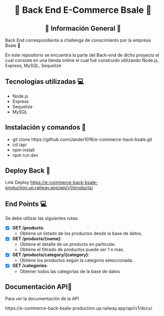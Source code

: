  <h1 align="center">🚀 Back End E-Commerce Bsale 🚀</h1>

<h2 align="center">📃 Información General 📃</h2>

<p>Back End correspondiente a challenge de conocimiento por la empresa Bsale 🚀</p>
<p>En este repositorio se encuentra la parte del Back-end de dicho proyecto el cual consiste en una tienda online el cual fué construido utilizando Node.js, Express, MySQL, Sequelize</p>

<h2> Tecnologías utilizadas 💻 </h2>
<ul>
  <li>Node.js</li>
  <li>Express</li>
  <li>Sequelize</li>
  <li>MySQL</li>
</ul>

<h2> Instalación y comandos 🔧</h2>
<ul>
  <li> git clone https://github.com/Jander1016/e-commerce-back-bsale.git </li>
  <li> cd /api </li>
  <li> npm install </li>
  <li> npm run dev </li>
</ul>

<h2> Deploy Back 🚀 </h2>

Link Deploy https://e-commerce-back-bsale-production.up.railway.app/api/v1/products/

<h2> End Points 💻</h2>

Se debe utilizar las siguientes rutas:

- [x] __GET /products__:
  - Obtiene un listado de los productos desde la base de datos.
- [x] __GET /products/{name}__:
  - Obtiene el detalle de un producto en particular.
  - Obtiene el filtrado de productos puede ser 1 o mas.
- [x] __GET /products/category/{category}__:
  - Obtiene los productos según la categoria seleccionada.
- [x] __GET /categories__:
  - Obtener todos las categorias de la base de datos

<h2> Documentación API📃</h2>

<p>Para ver la documentación de la API</p>

<p>https://e-commerce-back-bsale-production.up.railway.app/api/v1/docs/</p>


